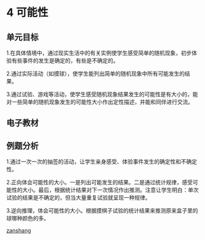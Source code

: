 # 4 可能性

## 单元目标

1.在具体情境中，通过现实生活中的有关实例使学生感受简单的随机现象，初步体验有些事件的发生是确定的，有些是不确定的。

2.通过实际活动（如摸球），使学生能列出简单的随机现象中所有可能发生的结果。

3.通过试验、游戏等活动，使学生感受随机现象结果发生的可能性是有大小的，能对一些简单的随机现象发生的可能性大小作出定性描述，并能和同伴进行交流。


## 电子教材

<Ebook grade="xxsx5a" :pages="44" :paged="49" ></Ebook>

## 例题分析

1.通过一次一次的抽签的活动，让学生亲身感受、体验事件发生的确定性和不确定性。

2.正向体会可能性的大小。一是列出可能发生的结果。二是通过统计规律，感受可能性的大小。最后，根据统计结果对下一次情况作出推测。注意让学生明白：单次试验的结果是不确定的，但当大量重复试验就呈现一种规律。

3.逆向推理，体会可能性的大小。根据摸棋子试验的统计结果来推测原来盒子里的球哪种颜色的多。

[zanshang](../res/zanshang.md ':include')